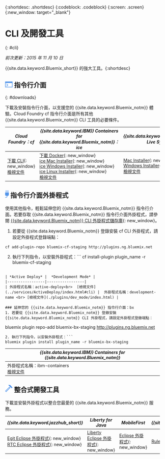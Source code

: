 {:shortdesc: .shortdesc}
{:codeblock: .codeblock}
{:screen: .screen}
{:new_window: target="_blank"}

# CLI 及開發工具
{: #cli}

*前次更新：2015 年 11 月 10 日*

{{site.data.keyword.Bluemix_short}} 的強大工具。{:shortdesc}

## ![指令行介面](./images/CLI.png) 指令行介面
{: #downloads}

下載及安裝指令行介面，以支援您的 {{site.data.keyword.Bluemix_notm}} 體驗。Cloud Foundry cf
指令行介面是所有其他 {{site.data.keyword.Bluemix_notm}} CLI 工具的必要條件。


| *Cloud Foundry：cf* |	*{{site.data.keyword.IBM}} Containers for {{site.data.keyword.Bluemix_notm}}：ice* | *{{site.data.keyword.Bluemix_notm}} Live Sync：bl* |
|---------------------|---------------|---------------|
| [下載 CLI](https://github.com/cloudfoundry/cli/releases){: new_window}  <br> [檢視文件](./reference/cfcommands/index.html) |[下載 Docker](https://docs.docker.com/installation/){: new_window} <br> [ice Mac Installer](ftp://public.dhe.ibm.com/cloud/bluemix/cli/Bluemix_ice.pkg){: new_window} <br> [ice Windows Installer](ftp://public.dhe.ibm.com/cloud/bluemix/cli/Bluemix_ice.exe){: new_window} <br> [ice Linux Installer](ftp://public.dhe.ibm.com/cloud/bluemix/cli/Bluemix_ice.tar.gz){: new_window} <br> [檢視文件](../containers/container_cli_ice_ov.html) | [Mac Installer](ftp://public.dhe.ibm.com/cloud/bluemix/cli/Bluemix_bl.pkg){: new_window} <br> [Windows Installer](ftp://public.dhe.ibm.com/cloud/bluemix/cli/Bluemix_bl.exe){: new_window} <br> [檢視文件](./reference/bl/index.html) |


## ![指令行介面外掛程式](./images/CLI_Plugin.png) 指令行介面外掛程式

使用其他指令，輕鬆延伸您的 {{site.data.keyword.Bluemix_notm}} 指令行介面。若要存取 {{site.data.keyword.Bluemix_notm}} 指令行介面外掛程式，請參閱 [{{site.data.keyword.Bluemix_notm}} CLI 外掛程式儲存庫](http://plugins.{DomainName}/){: new_window}。

1. 若要從 {{site.data.keyword.Bluemix_notm}} 登錄安裝 cf CLI 外掛程式，請設定外掛程式登錄端點：
```
cf add-plugin-repo bluemix-cf-staging http://plugins.ng.bluemix.net
```
2. 執行下列指令，以安裝外掛程式：```
cf install-plugin plugin_name -r bluemix-cf-staging
```

| *Active Deploy* |  *Development Mode* | 
|-----------------|-----------------|
| 外掛程式名稱：active-deploy<br>  [檢視文件](../services/ActiveDeploy/index.html#cli) |  外掛程式名稱：development-name <br> [檢視文件](./plugins/dev_mode/index.html) | 

### 延伸您的 {{site.data.keyword.Bluemix_notm}} 指令行介面：bx
1. 若要從 {{site.data.keyword.Bluemix_notm}} 登錄安裝 {{site.data.keyword.Bluemix_notm}} CLI 外掛程式，請設定外掛程式登錄端點：
```
bluemix plugin repo-add bluemix-bx-staging http://plugins.ng.bluemix.net
```
2. 執行下列指令，以安裝外掛程式：```
bluemix plugin install plugin_name -r bluemix-bx-staging
```

| *{{site.data.keyword.IBM}} Containers for {{site.data.keyword.Bluemix_notm}}* |
|-----|
| 外掛程式名稱：ibm-containers<br> [檢視文件](https://www.{DomainName}/docs/containers/container_cli_cfic.html#container_cli_cfic) |

## ![整合式開發工具](./images/Integrated_Dev_Tools.png) 整合式開發工具


下載並安裝外掛程式以整合您最愛的 {{site.data.keyword.Bluemix_notm}} 服務。

| *{{site.data.keyword.jazzhub_short}}* | *Liberty for Java* | *MobileFirst* | *{{site.data.keyword.rules_short}}* |
|-------------|----------|----------|----------|
| [Egit Eclipse 外掛程式](https://hub.jazz.net/docs/reference/gitclient/#eclipse_using_egit){: new_window} <br> [RTC Eclipse 外掛程式](https://hub.jazz.net/docs/reference/gitclient/#eclipse_using_rtc){: new_window} | [Liberty Eclipse 外掛程式](https://developer.ibm.com/wasdev/downloads/liberty-profile-using-eclipse/){: new_window} | [Eclipse 外掛程式](https://marketplace.eclipse.org/content/ibm-mobilefirst-platform-studio){: new_window} | [Rules Designer Eclipse 外掛程式](../services/rules/index.html#rulov002) |
